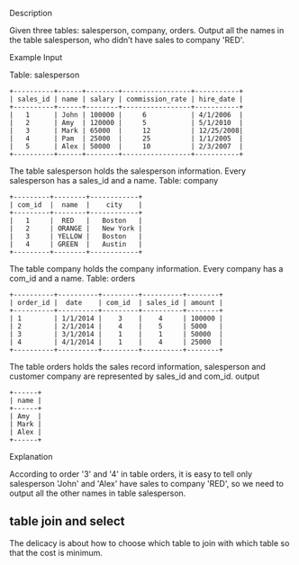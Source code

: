Description

Given three tables: salesperson, company, orders.
Output all the names in the table salesperson, who didn’t have sales to company 'RED'.

Example
Input

Table: salesperson

	+----------+------+--------+-----------------+-----------+
	| sales_id | name | salary | commission_rate | hire_date |
	+----------+------+--------+-----------------+-----------+
	|   1      | John | 100000 |     6           | 4/1/2006  |
	|   2      | Amy  | 120000 |     5           | 5/1/2010  |
	|   3      | Mark | 65000  |     12          | 12/25/2008|
	|   4      | Pam  | 25000  |     25          | 1/1/2005  |
	|   5      | Alex | 50000  |     10          | 2/3/2007  |
	+----------+------+--------+-----------------+-----------+
The table salesperson holds the salesperson information. Every salesperson has a sales_id and a name.
Table: company

	+---------+--------+------------+
	| com_id  |  name  |    city    |
	+---------+--------+------------+
	|   1     |  RED   |   Boston   |
	|   2     | ORANGE |   New York |
	|   3     | YELLOW |   Boston   |
	|   4     | GREEN  |   Austin   |
	+---------+--------+------------+
The table company holds the company information. Every company has a com_id and a name.
Table: orders

	+----------+----------+---------+----------+--------+
	| order_id |  date    | com_id  | sales_id | amount |
	+----------+----------+---------+----------+--------+
	| 1        | 1/1/2014 |    3    |    4     | 100000 |
	| 2        | 2/1/2014 |    4    |    5     | 5000   |
	| 3        | 3/1/2014 |    1    |    1     | 50000  |
	| 4        | 4/1/2014 |    1    |    4     | 25000  |
	+----------+----------+---------+----------+--------+
The table orders holds the sales record information, salesperson and customer company are represented by sales_id and com_id.
output

	+------+
	| name | 
	+------+
	| Amy  | 
	| Mark | 
	| Alex |
	+------+
Explanation

According to order '3' and '4' in table orders, it is easy to tell only salesperson 'John' and 'Alex' have sales to company 'RED',
so we need to output all the other names in table salesperson.

## table join and select

The delicacy is about how to choose which table to join with which table so that the cost is minimum.

